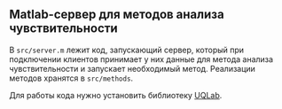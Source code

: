 ## Matlab-сервер для методов анализа чувствительности

В `src/server.m` лежит код, запускающий сервер, который при подключении клиентов принимает у них данные для метода анализа чувствительности и запускает необходимый метод. Реализации методов хранятся в `src/methods`.

Для работы кода нужно установить библиотеку [UQLab](https://www.uqlab.com/).